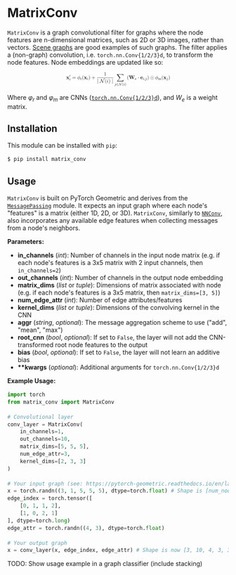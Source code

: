 # MatrixConv

`MatrixConv` is a graph convolutional filter for graphs where the node features are n-dimensional matrices, such as 2D or 3D images, rather than vectors. [Scene graphs](https://en.wikipedia.org/wiki/Scene_graph) are good examples of such graphs. The filter applies a (non-graph) convolution, i.e. `torch.nn.Conv{1/2/3}d`, to transform the node features. Node embeddings are updated like so:

<p align="center">
    <img src="assets/equation.png" width="47%" />
</p>

Where _&phi;<sub>r</sub>_ and _&phi;<sub>m</sub>_ are CNNs ([`torch.nn.Conv{1/2/3}d`](https://pytorch.org/docs/stable/nn.html#torch.nn.Conv1d)), and _W<sub>e</sub>_ is a weight matrix.

## Installation

This module can be installed with `pip`:

```bash
$ pip install matrix_conv
```

## Usage

`MatrixConv` is built on PyTorch Geometric and derives from the [`MessagePassing`](https://pytorch-geometric.readthedocs.io/en/latest/modules/nn.html#torch_geometric.nn.conv.message_passing.MessagePassing) module. It expects an input graph where each node's "features" is a matrix (either 1D, 2D, or 3D). `MatrixConv`, similarly to [`NNConv`](https://pytorch-geometric.readthedocs.io/en/latest/modules/nn.html#torch_geometric.nn.conv.NNConv), also incorporates any available edge features when collecting messages from a node's neighbors.

**Parameters:**

* **in_channels** (_int_): Number of channels in the input node matrix (e.g. if each node's features is a 3x5 matrix with 2 input channels, then `in_channels=2`)
* **out_channels** (_int_): Number of channels in the output node embedding
* **matrix_dims** (_list_ or _tuple_): Dimensions of matrix associated with node (e.g. if each node's features is a 3x5 matrix, then `matrix_dims=[3, 5]`)
* **num_edge_attr** (_int_): Number of edge attributes/features
* **kernel_dims** (_list_ or _tuple_): Dimensions of the convolving kernel in the CNN
* **aggr** (_string_, _optional_): The message aggregation scheme to use ("add", "mean", "max")
* **root_cnn** (_bool_, _optional_): If set to `False`, the layer will not add the CNN-transformed root node features to the output
* **bias** (_bool_, _optional_): If set to `False`, the layer will not learn an additive bias
* **\*\*kwargs** (_optional_): Additional arguments for `torch.nn.Conv{1/2/3}d`

**Example Usage:**

```python
import torch
from matrix_conv import MatrixConv

# Convolutional layer
conv_layer = MatrixConv(
    in_channels=1,
    out_channels=10,
    matrix_dims=[5, 5, 5],
    num_edge_attr=3,
    kernel_dims=[2, 3, 3]
)

# Your input graph (see: https://pytorch-geometric.readthedocs.io/en/latest/notes/introduction.html#data-handling-of-graphs)
x = torch.randn((3, 1, 5, 5, 5), dtype=torch.float) # Shape is [num_nodes, in_channels, *matrix_dims]
edge_index = torch.tensor([
    [0, 1, 1, 2],
    [1, 0, 2, 1]
], dtype=torch.long)
edge_attr = torch.randn((4, 3), dtype=torch.float)

# Your output graph
x = conv_layer(x, edge_index, edge_attr) # Shape is now [3, 10, 4, 3, 3]
```

TODO: Show usage example in a graph classifier (include stacking)